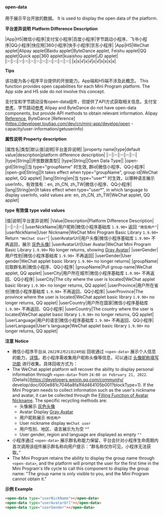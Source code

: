 #### open-data

用于展示平台开放的数据。
It is used to display the open data of the platform.

**平台差异说明**
**Platform Difference Description**

|App|H5|微信小程序|支付宝小程序|百度小程序|字节跳动小程序、飞书小程序|QQ小程序|快应用|360小程序|快手小程序|京东小程序|
|App|H5|WeChat applet|Alipay applet|Baidu applet|ByteDance applet, Feishu applet|QQ applet|Quick app|360 applet|kuaishou applet|JD applet|
|:-:|:-:|:-:|:-:|:-:|:-:|:-:|:-:|:-:|:-:|:-:|
|x|x|√|x|√|x|√|x|x|x|x|

**Tips**

该功能为各小程序平台提供的开放能力。App端和H5端不涉及此概念。
This function provides open capabilities for each Mini Program platform. The App side and H5 side do not involve this concept.

支付宝和字节跳动没有open-data组件，但提供了API方式获取相关信息。支付宝[参考](https://docs.alipay.com/mini/api/ch8chh)、字节跳动[参考](https://developer.toutiao.com/dev/cn/mini-app/develop/open-capacity/user-information/getuserinfo)
Alipay and ByteDance do not have open-data components, but provide API methods to obtain relevant information. Alipay [Reference](https://docs.alipay.com/mini/api/ch8chh), ByteDance [Reference](https://developer.toutiao.com/dev/cn/mini-app/develop/open -capacity/user-information/getuserinfo)

**属性说明**
**Property description**

|属性名|类型|默认值|说明|平台差异说明|
|property name|type|default value|description|platform difference description|
|:-:|:-:|:-:|:-:|:-:|
|type|String||开放数据类型||
|type|String||Open Data Type||
|open-gid|String||当 type="groupName" 时生效, 群id|微信小程序、QQ小程序|
|open-gid|String||It takes effect when type="groupName", group id|WeChat applet, QQ applet|
|lang|String|en|当 type="user*" 时生效，以哪种语言展示 userInfo，有效值有：en, zh_CN, zh_TW|微信小程序、QQ小程序|
|lang|String|en|It takes effect when type="user*", in which language to display userInfo, valid values are: en, zh_CN, zh_TW|WeChat applet, QQ applet|

**type 有效值**
**type valid values**

|值|说明|平台差异说明|
|Value|Description|Platform Difference Description|
|:-:|:-:|:-:|
|userNickName|用户昵称|微信小程序基础库 `1.9.90+` 返回 `"微信用户"`|
|userNickName|User Nickname|WeChat Mini Program Basic Library `1.9.90+` Return `"WeChat User"`|
|userAvatarUrl|用户头像|微信小程序基础库 `1.9.90+` 不再返回，展示 [灰色头像](https://mmbiz.qpic.cn/mmbiz/icTdbqWNOwNRna42FI242Lcia07jQodd2FJGIYQfG0LAJGFxM4FbnQP6yfMxBgJ0F3YRqJCJ1aPAK2dQagdusBZg/0)|
|userAvatarUrl|User Avatar|WeChat Mini Program Basic Library `1.9.90+` No longer returns, showing [Gray Avatar](https://mmbiz.qpic.cn/mmbiz/icTdbqWNOwNRna42FI242Lcia07jQodd2FJGIYQfG0LAJGFxM4FbnQP6yfMxBgJ0F3YRqJCJ1aPAK2dQagdusBZg/0)|
|userGender|用户性别|微信小程序基础库 `1.9.90+` 不再返回|
|userGender|User gender|WeChat applet basic library `1.9.90+` no longer returns|
|groupName|拉取群名称|微信小程序、QQ小程序|
|groupName|Pull group name|WeChat applet, QQ applet|
|userCity|用户所在城市|微信小程序基础库 `1.9.90+` 不再返回、QQ小程序|
|userCity|The city where the user is located|WeChat applet basic library `1.9.90+` no longer returns, QQ applet|
|userProvince|用户所在省份|微信小程序基础库 `1.9.90+` 不再返回、QQ小程序|
|userProvince|The province where the user is located|WeChat applet basic library `1.9.90+` no longer returns, QQ applet|
|userCountry|用户所在国家|微信小程序基础库 `1.9.90+` 不再返回、QQ小程序|
|userCountry|The country where the user is located|WeChat applet basic library `1.9.90+` no longer returns, QQ applet|
|userLanguage|用户的语言|微信小程序基础库 `1.9.90+` 不再返回、QQ小程序|
|userLanguage|User's language|WeChat applet basic library `1.9.90+` no longer returns, QQ applet|

**注意**
**Notice**
  - 微信小程序平台从 `2022年2月21日24时起` 回收通过 `<open-data>` 展示个人信息的能力，[详情](https://developers.weixin.qq.com/community/develop/doc/000e881c7046a8fa1f4d464105b001?blockType=1)。若小程序需收集用户昵称头像等信息，可以通过 [头像昵称填写功能](https://developers.weixin.qq.com/miniprogram/dev/framework/open-ability/userProfile.html) 进行收集。具体回收方式为：
  - The WeChat applet platform will recover the ability to display personal information through `<open-data>` from `24:00 on February 21, 2022`. [Details](https://developers.weixin.qq.com/community/ develop/doc/000e881c7046a8fa1f4d464105b001?blockType=1). If the Mini Program needs to collect information such as the user's nickname and avatar, it can be collected through the [Filling Function of Avatar Nickname](https://developers.weixin.qq.com/miniprogram/dev/framework/open-ability/userProfile.html). The specific recycling methods are:
     - 头像展示 [灰色头像](https://mmbiz.qpic.cn/mmbiz/icTdbqWNOwNRna42FI242Lcia07jQodd2FJGIYQfG0LAJGFxM4FbnQP6yfMxBgJ0F3YRqJCJ1aPAK2dQagdusBZg/0)
     - Avatar Display [Gray Avatar](https://mmbiz.qpic.cn/mmbiz/icTdbqWNOwNRna42FI242Lcia07jQodd2FJGIYQfG0LAJGFxM4FbnQP6yfMxBgJ0F3YRqJCJ1aPAK2dQagdusBZg/0)
     - 用户昵称展示 `微信用户`
     - User nickname display `WeChat user`
     - 用户性别、地区、语言展示为为空 `“”`
     - User gender, region and language are displayed as empty `""`
  - 小程序通过 `<open-data>` 展示群名称能力保留，平台会针对小程序生命周期内首次调用该组件展示群名称向用户提示：“群名称仅你可见，小程序无法获取。”
  - The Mini Program retains the ability to display the group name through `<open-data>`, and the platform will prompt the user for the first time in the Mini Program's life cycle to call this component to display the group name: "The group name is only visible to you, and the Mini Program cannot obtain it."

**示例**
**Example**

```html
<open-data type="userNickName"></open-data>
<open-data type="userAvatarUrl"></open-data>
<open-data type="userGender"></open-data>
```
